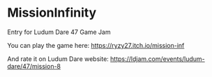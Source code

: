 # MissionInfinity

Entry for Ludum Dare 47 Game Jam

You can play the game here: https://ryzy27.itch.io/mission-inf

And rate it on Ludum Dare website: https://ldjam.com/events/ludum-dare/47/mission-8
